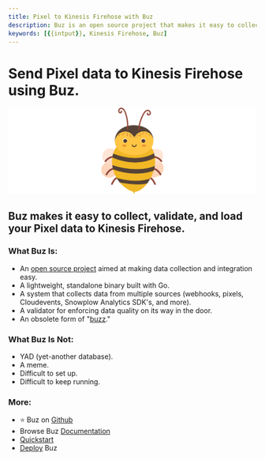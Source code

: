 ```yaml
---
title: Pixel to Kinesis Firehose with Buz
description: Buz is an open source project that makes it easy to collect, validate, and load Pixel data to Kinesis Firehose.
keywords: [{{intput}}, Kinesis Firehose, Buz]
---
```


# Send Pixel data to Kinesis Firehose using Buz.

![buzz](../../../static/img/buzz.png)


## Buz makes it easy to collect, validate, and load your Pixel data to Kinesis Firehose.


### What Buz Is:

- An [open source project](https://github.com/silverton-io/buz) aimed at making data collection and integration easy.
- A lightweight, standalone binary built with Go.
- A system that collects data from multiple sources (webhooks, pixels, Cloudevents, Snowplow Analytics SDK's, and more).
- A validator for enforcing data quality on its way in the door.
- An obsolete form of "[buzz](https://www.merriam-webster.com/dictionary/buzz)."


### What Buz Is Not:

- YAD (yet-another database).
- A meme.
- Difficult to set up.
- Difficult to keep running.


### More:
- ⭐ Buz on [Github](https://github.com/silverton-io/buz)
- Browse Buz [Documentation](/)
- [Quickstart](/examples/quickstart)
- [Deploy](category/deploying-buz) Buz
